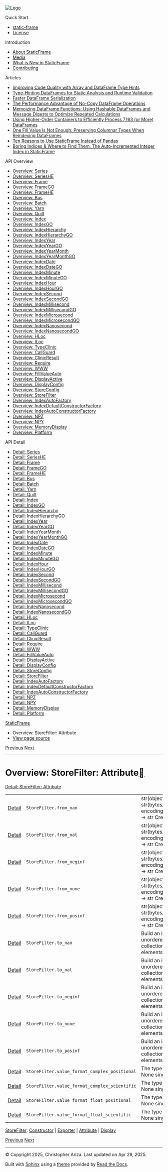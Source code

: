 [![Logo](../_static/sf-logo-web_icon-small.png)](../index.md)

Quick Start

* [static-frame](../readme.md)
* [License](../license.md)

Introduction

* [About StaticFrame](../intro.md)
* [Media](../intro.html#media)
* [What is New in StaticFrame](../new.md)
* [Contributing](../contributing.md)

Articles

* [Improving Code Quality with Array and DataFrame Type Hints](../articles/guard.md)
* [Type-Hinting DataFrames for Static Analysis and Runtime Validation](../articles/ftyping.md)
* [Faster DataFrame Serialization](../articles/serialize.md)
* [The Performance Advantage of No-Copy DataFrame Operations](../articles/no_copy.md)
* [Memoizing DataFrame Functions: Using Hashable DataFrames and Message Digests to Optimize Repeated Calculations](../articles/hash.md)
* [Using Higher-Order Containers to Efficiently Process 7,163 (or More) DataFrames](../articles/uhoc.md)
* [One Fill Value Is Not Enough: Preserving Columnar Types When Reindexing DataFrames](../articles/fill_value.md)
* [Ten Reasons to Use StaticFrame Instead of Pandas](../articles/upgrade.md)
* [Boring Indices & Where to Find Them: The Auto-Incremented Integer Index in StaticFrame](../articles/aiii.md)

API Overview

* [Overview: Series](series.md)
* [Overview: SeriesHE](series_he.md)
* [Overview: Frame](frame.md)
* [Overview: FrameGO](frame_go.md)
* [Overview: FrameHE](frame_he.md)
* [Overview: Bus](bus.md)
* [Overview: Batch](batch.md)
* [Overview: Yarn](yarn.md)
* [Overview: Quilt](quilt.md)
* [Overview: Index](index.md)
* [Overview: IndexGO](index_go.md)
* [Overview: IndexHierarchy](index_hierarchy.md)
* [Overview: IndexHierarchyGO](index_hierarchy_go.md)
* [Overview: IndexYear](index_year.md)
* [Overview: IndexYearGO](index_year_go.md)
* [Overview: IndexYearMonth](index_year_month.md)
* [Overview: IndexYearMonthGO](index_year_month_go.md)
* [Overview: IndexDate](index_date.md)
* [Overview: IndexDateGO](index_date_go.md)
* [Overview: IndexMinute](index_minute.md)
* [Overview: IndexMinuteGO](index_minute_go.md)
* [Overview: IndexHour](index_hour.md)
* [Overview: IndexHourGO](index_hour_go.md)
* [Overview: IndexSecond](index_second.md)
* [Overview: IndexSecondGO](index_second_go.md)
* [Overview: IndexMillisecond](index_millisecond.md)
* [Overview: IndexMillisecondGO](index_millisecond_go.md)
* [Overview: IndexMicrosecond](index_microsecond.md)
* [Overview: IndexMicrosecondGO](index_microsecond_go.md)
* [Overview: IndexNanosecond](index_nanosecond.md)
* [Overview: IndexNanosecondGO](index_nanosecond_go.md)
* [Overview: HLoc](hloc.md)
* [Overview: ILoc](iloc.md)
* [Overview: TypeClinic](type_clinic.md)
* [Overview: CallGuard](call_guard.md)
* [Overview: ClinicResult](clinic_result.md)
* [Overview: Require](require.md)
* [Overview: WWW](www.md)
* [Overview: FillValueAuto](fill_value_auto.md)
* [Overview: DisplayActive](display_active.md)
* [Overview: DisplayConfig](display_config.md)
* [Overview: StoreConfig](store_config.md)
* [Overview: StoreFilter](store_filter.md)
* [Overview: IndexAutoFactory](index_auto_factory.md)
* [Overview: IndexDefaultConstructorFactory](index_default_constructor_factory.md)
* [Overview: IndexAutoConstructorFactory](index_auto_constructor_factory.md)
* [Overview: NPZ](npz.md)
* [Overview: NPY](npy.md)
* [Overview: MemoryDisplay](memory_display.md)
* [Overview: Platform](platform.md)

API Detail

* [Detail: Series](../api_detail/series.md)
* [Detail: SeriesHE](../api_detail/series_he.md)
* [Detail: Frame](../api_detail/frame.md)
* [Detail: FrameGO](../api_detail/frame_go.md)
* [Detail: FrameHE](../api_detail/frame_he.md)
* [Detail: Bus](../api_detail/bus.md)
* [Detail: Batch](../api_detail/batch.md)
* [Detail: Yarn](../api_detail/yarn.md)
* [Detail: Quilt](../api_detail/quilt.md)
* [Detail: Index](../api_detail/index.md)
* [Detail: IndexGO](../api_detail/index_go.md)
* [Detail: IndexHierarchy](../api_detail/index_hierarchy.md)
* [Detail: IndexHierarchyGO](../api_detail/index_hierarchy_go.md)
* [Detail: IndexYear](../api_detail/index_year.md)
* [Detail: IndexYearGO](../api_detail/index_year_go.md)
* [Detail: IndexYearMonth](../api_detail/index_year_month.md)
* [Detail: IndexYearMonthGO](../api_detail/index_year_month_go.md)
* [Detail: IndexDate](../api_detail/index_date.md)
* [Detail: IndexDateGO](../api_detail/index_date_go.md)
* [Detail: IndexMinute](../api_detail/index_minute.md)
* [Detail: IndexMinuteGO](../api_detail/index_minute_go.md)
* [Detail: IndexHour](../api_detail/index_hour.md)
* [Detail: IndexHourGO](../api_detail/index_hour_go.md)
* [Detail: IndexSecond](../api_detail/index_second.md)
* [Detail: IndexSecondGO](../api_detail/index_second_go.md)
* [Detail: IndexMillisecond](../api_detail/index_millisecond.md)
* [Detail: IndexMillisecondGO](../api_detail/index_millisecond_go.md)
* [Detail: IndexMicrosecond](../api_detail/index_microsecond.md)
* [Detail: IndexMicrosecondGO](../api_detail/index_microsecond_go.md)
* [Detail: IndexNanosecond](../api_detail/index_nanosecond.md)
* [Detail: IndexNanosecondGO](../api_detail/index_nanosecond_go.md)
* [Detail: HLoc](../api_detail/hloc.md)
* [Detail: ILoc](../api_detail/iloc.md)
* [Detail: TypeClinic](../api_detail/type_clinic.md)
* [Detail: CallGuard](../api_detail/call_guard.md)
* [Detail: ClinicResult](../api_detail/clinic_result.md)
* [Detail: Require](../api_detail/require.md)
* [Detail: WWW](../api_detail/www.md)
* [Detail: FillValueAuto](../api_detail/fill_value_auto.md)
* [Detail: DisplayActive](../api_detail/display_active.md)
* [Detail: DisplayConfig](../api_detail/display_config.md)
* [Detail: StoreConfig](../api_detail/store_config.md)
* [Detail: StoreFilter](../api_detail/store_filter.md)
* [Detail: IndexAutoFactory](../api_detail/index_auto_factory.md)
* [Detail: IndexDefaultConstructorFactory](../api_detail/index_default_constructor_factory.md)
* [Detail: IndexAutoConstructorFactory](../api_detail/index_auto_constructor_factory.md)
* [Detail: NPZ](../api_detail/npz.md)
* [Detail: NPY](../api_detail/npy.md)
* [Detail: MemoryDisplay](../api_detail/memory_display.md)
* [Detail: Platform](../api_detail/platform.md)

[StaticFrame](../index.md)

* Overview: StoreFilter: Attribute
* [View page source](../_sources/api_overview/store_filter-attribute.rst.txt)

[Previous](store_filter-exporter.html "Overview: StoreFilter: Exporter")
[Next](store_filter-display.html "Overview: StoreFilter: Display")

---

# Overview: StoreFilter: Attribute[](#overview-storefilter-attribute "Link to this heading")

[Detail: StoreFilter: Attribute](../api_detail/store_filter-attribute.html#api-detail-storefilter-attribute)

|  |  |  |
| --- | --- | --- |
| [Detail](../api_detail/store_filter-attribute.html#api-sig-storefilter-from-nan) | `StoreFilter.from_nan` | str(object=’’) -> str str(bytes\_or\_buffer[, encoding[, errors]]) -> str Create a… |
| [Detail](../api_detail/store_filter-attribute.html#api-sig-storefilter-from-nat) | `StoreFilter.from_nat` | str(object=’’) -> str str(bytes\_or\_buffer[, encoding[, errors]]) -> str Create a… |
| [Detail](../api_detail/store_filter-attribute.html#api-sig-storefilter-from-neginf) | `StoreFilter.from_neginf` | str(object=’’) -> str str(bytes\_or\_buffer[, encoding[, errors]]) -> str Create a… |
| [Detail](../api_detail/store_filter-attribute.html#api-sig-storefilter-from-none) | `StoreFilter.from_none` | str(object=’’) -> str str(bytes\_or\_buffer[, encoding[, errors]]) -> str Create a… |
| [Detail](../api_detail/store_filter-attribute.html#api-sig-storefilter-from-posinf) | `StoreFilter.from_posinf` | str(object=’’) -> str str(bytes\_or\_buffer[, encoding[, errors]]) -> str Create a… |
| [Detail](../api_detail/store_filter-attribute.html#api-sig-storefilter-to-nan) | `StoreFilter.to_nan` | Build an immutable unordered collection of unique elements. |
| [Detail](../api_detail/store_filter-attribute.html#api-sig-storefilter-to-nat) | `StoreFilter.to_nat` | Build an immutable unordered collection of unique elements. |
| [Detail](../api_detail/store_filter-attribute.html#api-sig-storefilter-to-neginf) | `StoreFilter.to_neginf` | Build an immutable unordered collection of unique elements. |
| [Detail](../api_detail/store_filter-attribute.html#api-sig-storefilter-to-none) | `StoreFilter.to_none` | Build an immutable unordered collection of unique elements. |
| [Detail](../api_detail/store_filter-attribute.html#api-sig-storefilter-to-posinf) | `StoreFilter.to_posinf` | Build an immutable unordered collection of unique elements. |
| [Detail](../api_detail/store_filter-attribute.html#api-sig-storefilter-value-format-complex-positional) | `StoreFilter.value_format_complex_positional` | The type of the None singleton. |
| [Detail](../api_detail/store_filter-attribute.html#api-sig-storefilter-value-format-complex-scientific) | `StoreFilter.value_format_complex_scientific` | The type of the None singleton. |
| [Detail](../api_detail/store_filter-attribute.html#api-sig-storefilter-value-format-float-positional) | `StoreFilter.value_format_float_positional` | The type of the None singleton. |
| [Detail](../api_detail/store_filter-attribute.html#api-sig-storefilter-value-format-float-scientific) | `StoreFilter.value_format_float_scientific` | The type of the None singleton. |

[StoreFilter](store_filter.html#api-overview-storefilter): [Constructor](store_filter-constructor.html#api-overview-storefilter-constructor) | [Exporter](store_filter-exporter.html#api-overview-storefilter-exporter) | [Attribute](#api-overview-storefilter-attribute) | [Display](store_filter-display.html#api-overview-storefilter-display)

[Previous](store_filter-exporter.html "Overview: StoreFilter: Exporter")
[Next](store_filter-display.html "Overview: StoreFilter: Display")

---

© Copyright 2025, Christopher Ariza.
Last updated on Apr 29, 2025.

Built with [Sphinx](https://www.sphinx-doc.org/) using a
[theme](https://github.com/readthedocs/sphinx_rtd_theme)
provided by [Read the Docs](https://readthedocs.org).